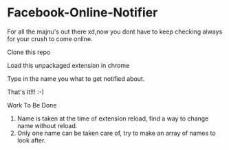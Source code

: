 # Facebook-Online-Notifier
For all the majnu's out there xd,now you dont have to keep checking always for your crush to come online.

Clone this repo

Load this unpackaged extension in chrome

Type in the name you what to get notified about.

That's It!!! 
:-)

Work To Be Done
1. Name is taken at the time of extension reload, find a way to change name without reload.
2. Only one name can be taken care of, try to make an array of names to look after.
